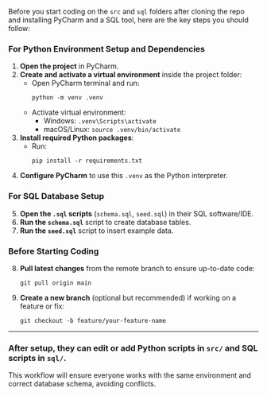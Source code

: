 Before you start coding on the `src` and `sql` folders after cloning the repo and installing PyCharm and a SQL tool, here are the key steps you should follow:

### For Python Environment Setup and Dependencies
1. **Open the project** in PyCharm.
2. **Create and activate a virtual environment** inside the project folder:
   - Open PyCharm terminal and run:
     ```
     python -m venv .venv
     ```
   - Activate virtual environment:
     - Windows: `.venv\Scripts\activate`
     - macOS/Linux: `source .venv/bin/activate`
3. **Install required Python packages**:
   - Run:
     ```
     pip install -r requirements.txt
     ```
4. **Configure PyCharm** to use this `.venv` as the Python interpreter.

### For SQL Database Setup
5. **Open the `.sql` scripts** (`schema.sql`, `seed.sql`) in their SQL software/IDE.
6. **Run the `schema.sql`** script to create database tables.
7. **Run the `seed.sql`** script to insert example data.

### Before Starting Coding
8. **Pull latest changes** from the remote branch to ensure up-to-date code:
   ```
   git pull origin main
   ```
9. **Create a new branch** (optional but recommended) if working on a feature or fix:
   ```
   git checkout -b feature/your-feature-name
   ```

***

### After setup, they can edit or add Python scripts in `src/` and SQL scripts in `sql/`.

This workflow will ensure everyone works with the same environment and correct database schema, avoiding conflicts.
